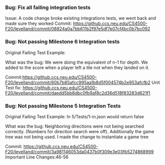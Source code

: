 ### Bug: Fix all failing integration tests

Issue: A code change broke existing integrations tests, we went back and made sure they worked
Commit: https://github.ccs.neu.edu/CS4500-F20/levelland/commit/08824a0a7bb611b2f97e5df7e07cf4bc0b7bc092

### Bug: Not passing Milestone 6 Integration tests

Original Failing Test Example:

What was the bug: We were doing the equivalent of n-1 for depth. We added to the score when a player left a tile not when they landed on it.

Commit:https://github.ccs.neu.edu/CS4500-F20/levelland/commit/60b7b85afcc995aa1b8d5f004574b2e953afcfb2
Unit Test fix: https://github.ccs.neu.edu/CS4500-F20/levelland/commit/daedd5bb8dbc0fb9af8c2d36d518f83283d621f1

### Bug: Not passing Milestone 5 Integration Tests

Original Failing Test Example: In 5/Tests/1-in.json would return false

What was the bug: Neighboring directions were not being searched correctly. (Numbers for direction search were off). Additionally the game tree was not being used. I made the change to instantiate a game tree

Commit: https://github.ccs.neu.edu/CS4500-F20/levelland/commit/3a981146053da0437b0f309e3e03fb5274868999
Important Line Changes:46-56
